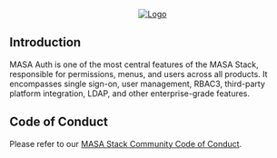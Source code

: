 <p align="center">
  <a href="https://www.masastack.com/stack" target="_blank">
    <img alt="Logo" src="https://cdn.masastack.com/images/Auth.png">
  </a>
</p>

## Introduction

MASA Auth is one of the most central features of the MASA Stack, responsible for permissions, menus, and users across all products. It encompasses single sign-on, user management, RBAC3, third-party platform integration, LDAP, and other enterprise-grade features.

## Code of Conduct

Please refer to our [MASA Stack Community Code of Conduct](https://github.com/masastack/community/blob/main/CODE-OF-CONDUCT.md).

